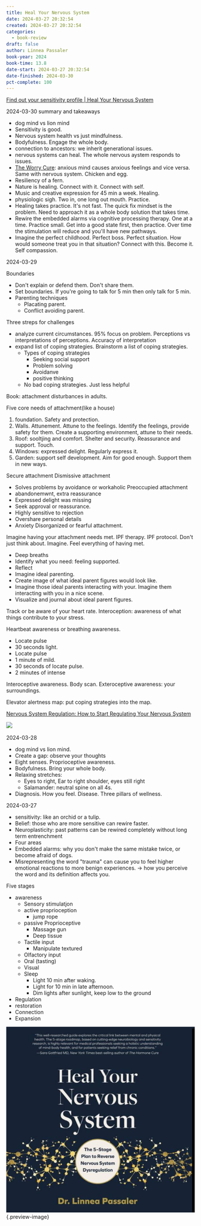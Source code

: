 ```yaml
---
title: Heal Your Nervous System
date: 2024-03-27 20:32:54
created: 2024-03-27 20:32:54
categories:
  - book-review
draft: false
author: Linnea Passaler
book-year: 2024
book-time: 13.8
date-start: 2024-03-27 20:32:54
date-finished: 2024-03-30
pct-complete: 100
---
```

[Find out your sensitivity profile | Heal Your Nervous System](https://healyournervoussystem.com/sensitivity-profile-hsp-orchid-tulip-dandelion/)

2024-03-30 summary and takeaways 

- dog mind vs lion mind 
- Sensitivity is good. 
- Nervous system health vs just mindfulness. 
- Bodyfulness. Engage the whole body. 
- connection to ancestors: we inherit generational issues. 
- nervous systems can heal. The whole nervous aystem responds to issues. 
- [The Worry Cure](the-worry-cure.md): anxious mind causes anxious feelings and vice versa. Same with nervous system. Chicken and egg. 
- Resiliency of a fern. 
- Nature is healing. Connect with it. Connect with self. 
- Music and creative expression for 45 min a week. Healing. 
- physiologic sigh. Two in, one long out mouth. Practice. 
- Healing takes practice. It's not fast. The quick fix mindset is the problem. Need to approach it as a whole body solution that takes time. 
- Rewire the embedded alarms via cognitive processing therapy. One at a time. Practice small. Get into a good state first, then practice. Over time the stimulation will reduce and you'll have new pathways. 
- Imagine the perfect childhood. Perfect boss. Perfect situation. How would someone treat you in that situation? Connect with this. Become it. Self compassion. 

2024-03-29

Boundaries 
- Don't explain or defend them. Don't share them. 
- Set boundaries. If you're going to talk for 5 min then only talk for 5 min. 
- Parenting techniques 
	- Placating parent. 
	- Conflict avoiding parent. 

Three streps for challenges 

- analyze current circumstances. 95% focus on problem. Perceptions vs interpretations of perceptions. Accuracy of interpretation 
- expand list of coping strategies. Brainstorm a list of coping strategies. 
	- Types of coping strategies 
		- Seeking social support
		- Problem solving 
		- Avoidanve
		- positive thinking 
	- No bad coping strategies. Just less helpful 

Book: attachment disturbances in adults. 

Five core needs of attachment(like a house) 
1. foundation. Safety and protection. 
2. Walls. Attunement. Attune to the feelings. Identify the feelings, provide safety for them. Create a supporting environment, attune to their needs. 
3. Roof: sooltjing and comfort. Shelter and security. Reassurance and support. Touch. 
4. Windows: expressed delight. Regularly express it. 
5. Garden: support self development. Aim for good enough. Support them in new ways. 

Secure attachment
Dismissive attachment
- Solves problems by avoidance or workaholic 
Preoccupied attachment 
- abandonemwnt, extra reassurance 
- Expressed delight was missing 
- Seek approval or reassurance. 
- Highly sensitive to rejection
- Overshare personal details 
- Anxiety
Disorganized or fearful attachment. 

Imagine having your attachment needs met. IPF therapy. IPF protocol. Don't just think about. Imagine. Feel everything of having met. 
- Deep breaths 
- Identify what you need: feeling supported. 
- Reflect
- Imagine ideal parenting. 
- Create image of what ideal parent figures would look like. 
- Imagine those ideal parents interacting with your. Imagine them interacting with you in a nice scene. 
- Visualize and journal about ideal parent figures. 

Track or be aware of your heart rate. Interoception: awareness of what things contribute to your stress. 

Heartbeat awareness or breathing awareness. 
- Locate pulse
- 30 seconds light. 
- Locate pulse
- 1 minute of mild. 
- 30 seconds of locate pulse. 
- 2 minutes of intense

Interoceptive awareness. Body scan. 
Exteroceptive awareness: your surroundings. 

Elevator alertness map: put coping strategies into the map. 

[Nervous System Regulation: How to Start Regulating Your Nervous System](https://healyournervoussystem.com/nervous-system-regulation-how-to-start-regulating-your-nervous-system/amp/)

![](https://healyournervoussystem-com.cdn.ampproject.org/i/s/healyournervoussystem.com/wp-content/uploads/2022/06/Nervous-System-Regulation-Cycle-Diagram-Chart-1.png)

2024-03-28

- dog mind vs lion mind. 
- Create a gap: observe your thoughts 
- Eight senses. Proprioceptive awareness. 
- Bodyfulness. Bring your whole body. 
- Relaxing stretches:
	- Eyes to right, Ear to right shoulder, eyes still right 
	- Salamander: neutral spine on all 4s. 
- Diagnosis. How you feel. Disease. Three pillars of wellness. 

2024-03-27

- sensitivity: like an orchid or a tulip. 
- Belief: those who are more sensitive can rewire faster. 
- Neuroplasticity: past patterns can be rewired completely without long term entrenchment 
- Four areas
- Embedded alarms: why you don't make the same mistake twice, or become afraid of dogs. 
- Misrepresenting the word "trauma" can cause you to feel higher emotional reactions to more benign experiences. → how you perceive the word and its definition affects you. 

Five stages
- awareness
	- Sensory stimulatjon
	- active proprioception
		- jump rope
	- passive Proprioceptive 
		- Massage gun
		- Deep tissue
	- Tactile input 
		- Manipulate textured 
	- Olfactory input 
	- Oral (tasting)
	- Visual
	- Sleep
		- Light 10 min after waking. 
		- Light for 10 min in late afternoon. 
		- Dim lights after sunlight, keep low to the ground
- Regulation 
- restoration
- Connection
- Expansion

![Heal your nervous system](../img/book-heal-your-nervous-system.jpeg){.preview-image}